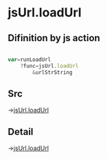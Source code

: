 # jsUrl.loadUrl

## Difinition by js action

```js.js

var=runLoadUrl
	?func=jsUrl.loadUrl
		&urlStrString
```

## Src

->[jsUrl.loadUrl](https://github.com/puutaro/CommandClick/blob/master/app/src/main/java/com/puutaro/commandclick/fragment_lib/terminal_fragment/js_interface/JsUrl.kt#L117)

## Detail

->[jsUrl.loadUrl](https://github.com/puutaro/CommandClick/blob/master/md/developer/js_interface/details/JsUrl/loadUrl.md)
